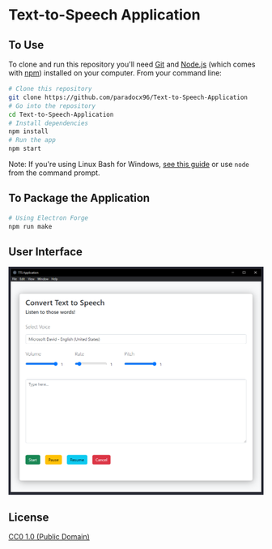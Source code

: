 # Text-to-Speech Application

## To Use

To clone and run this repository you'll need [Git](https://git-scm.com) and [Node.js](https://nodejs.org/en/download/) (which comes with [npm](http://npmjs.com)) installed on your computer. From your command line:

```bash
# Clone this repository
git clone https://github.com/paradocx96/Text-to-Speech-Application
# Go into the repository
cd Text-to-Speech-Application
# Install dependencies
npm install
# Run the app
npm start
```

Note: If you're using Linux Bash for Windows, [see this guide](https://www.howtogeek.com/261575/how-to-run-graphical-linux-desktop-applications-from-windows-10s-bash-shell/) or use `node` from the command prompt.

## To Package the Application

```bash
# Using Electron Forge
npm run make
```

## User Interface

<img src='src/assets/images/1.png'/>

## License

[CC0 1.0 (Public Domain)](LICENSE.md)
